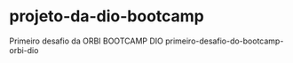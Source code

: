 # projeto-da-dio-bootcamp

Primeiro desafio da ORBI BOOTCAMP DIO
primeiro-desafio-do-bootcamp-orbi-dio
